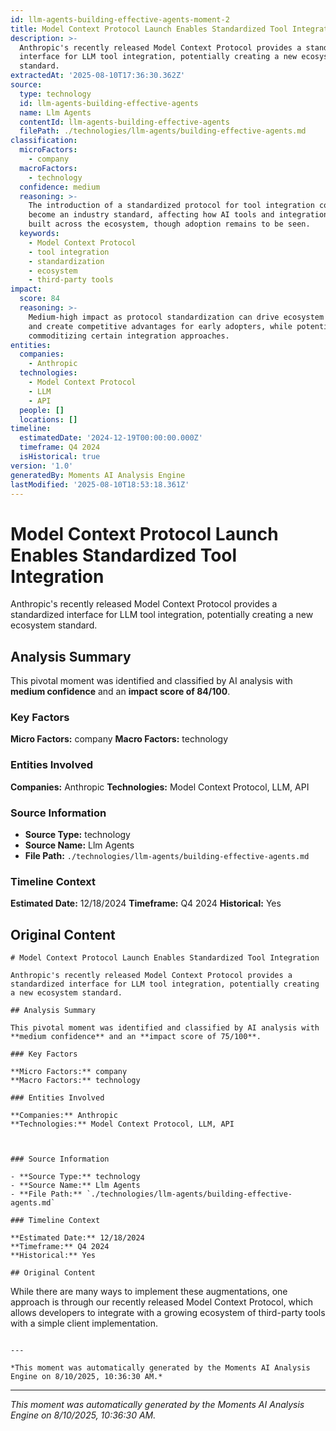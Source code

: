```yaml
---
id: llm-agents-building-effective-agents-moment-2
title: Model Context Protocol Launch Enables Standardized Tool Integration
description: >-
  Anthropic's recently released Model Context Protocol provides a standardized
  interface for LLM tool integration, potentially creating a new ecosystem
  standard.
extractedAt: '2025-08-10T17:36:30.362Z'
source:
  type: technology
  id: llm-agents-building-effective-agents
  name: Llm Agents
  contentId: llm-agents-building-effective-agents
  filePath: ./technologies/llm-agents/building-effective-agents.md
classification:
  microFactors:
    - company
  macroFactors:
    - technology
  confidence: medium
  reasoning: >-
    The introduction of a standardized protocol for tool integration could
    become an industry standard, affecting how AI tools and integrations are
    built across the ecosystem, though adoption remains to be seen.
  keywords:
    - Model Context Protocol
    - tool integration
    - standardization
    - ecosystem
    - third-party tools
impact:
  score: 84
  reasoning: >-
    Medium-high impact as protocol standardization can drive ecosystem adoption
    and create competitive advantages for early adopters, while potentially
    commoditizing certain integration approaches.
entities:
  companies:
    - Anthropic
  technologies:
    - Model Context Protocol
    - LLM
    - API
  people: []
  locations: []
timeline:
  estimatedDate: '2024-12-19T00:00:00.000Z'
  timeframe: Q4 2024
  isHistorical: true
version: '1.0'
generatedBy: Moments AI Analysis Engine
lastModified: '2025-08-10T18:53:18.361Z'
---
```

# Model Context Protocol Launch Enables Standardized Tool Integration

Anthropic's recently released Model Context Protocol provides a standardized interface for LLM tool integration, potentially creating a new ecosystem standard.

## Analysis Summary

This pivotal moment was identified and classified by AI analysis with **medium confidence** and an **impact score of 84/100**.

### Key Factors

**Micro Factors:** company
**Macro Factors:** technology

### Entities Involved

**Companies:** Anthropic
**Technologies:** Model Context Protocol, LLM, API



### Source Information

- **Source Type:** technology
- **Source Name:** Llm Agents
- **File Path:** `./technologies/llm-agents/building-effective-agents.md`

### Timeline Context

**Estimated Date:** 12/18/2024
**Timeframe:** Q4 2024
**Historical:** Yes

## Original Content

```
# Model Context Protocol Launch Enables Standardized Tool Integration

Anthropic's recently released Model Context Protocol provides a standardized interface for LLM tool integration, potentially creating a new ecosystem standard.

## Analysis Summary

This pivotal moment was identified and classified by AI analysis with **medium confidence** and an **impact score of 75/100**.

### Key Factors

**Micro Factors:** company
**Macro Factors:** technology

### Entities Involved

**Companies:** Anthropic
**Technologies:** Model Context Protocol, LLM, API



### Source Information

- **Source Type:** technology
- **Source Name:** Llm Agents
- **File Path:** `./technologies/llm-agents/building-effective-agents.md`

### Timeline Context

**Estimated Date:** 12/18/2024
**Timeframe:** Q4 2024
**Historical:** Yes

## Original Content

```
While there are many ways to implement these augmentations, one approach is through our recently released Model Context Protocol, which allows developers to integrate with a growing ecosystem of third-party tools with a simple client implementation.
```

---

*This moment was automatically generated by the Moments AI Analysis Engine on 8/10/2025, 10:36:30 AM.*

```

---

*This moment was automatically generated by the Moments AI Analysis Engine on 8/10/2025, 10:36:30 AM.*
